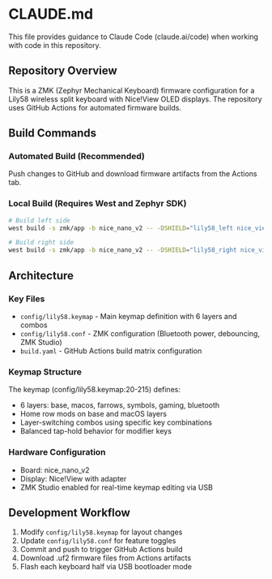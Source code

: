 # CLAUDE.md

This file provides guidance to Claude Code (claude.ai/code) when working with code in this repository.

## Repository Overview

This is a ZMK (Zephyr Mechanical Keyboard) firmware configuration for a Lily58 wireless split keyboard with Nice!View OLED displays. The repository uses GitHub Actions for automated firmware builds.

## Build Commands

### Automated Build (Recommended)
Push changes to GitHub and download firmware artifacts from the Actions tab.

### Local Build (Requires West and Zephyr SDK)
```bash
# Build left side
west build -s zmk/app -b nice_nano_v2 -- -DSHIELD="lily58_left nice_view_adapter nice_view" -DZMK_CONFIG="${PWD}/config"

# Build right side
west build -s zmk/app -b nice_nano_v2 -- -DSHIELD="lily58_right nice_view_adapter nice_view" -DZMK_CONFIG="${PWD}/config"
```

## Architecture

### Key Files
- `config/lily58.keymap` - Main keymap definition with 6 layers and combos
- `config/lily58.conf` - ZMK configuration (Bluetooth power, debouncing, ZMK Studio)
- `build.yaml` - GitHub Actions build matrix configuration

### Keymap Structure
The keymap (config/lily58.keymap:20-215) defines:
- 6 layers: base, macos, farrows, symbols, gaming, bluetooth
- Home row mods on base and macOS layers
- Layer-switching combos using specific key combinations
- Balanced tap-hold behavior for modifier keys

### Hardware Configuration
- Board: nice_nano_v2
- Display: Nice!View with adapter
- ZMK Studio enabled for real-time keymap editing via USB

## Development Workflow

1. Modify `config/lily58.keymap` for layout changes
2. Update `config/lily58.conf` for feature toggles
3. Commit and push to trigger GitHub Actions build
4. Download .uf2 firmware files from Actions artifacts
5. Flash each keyboard half via USB bootloader mode